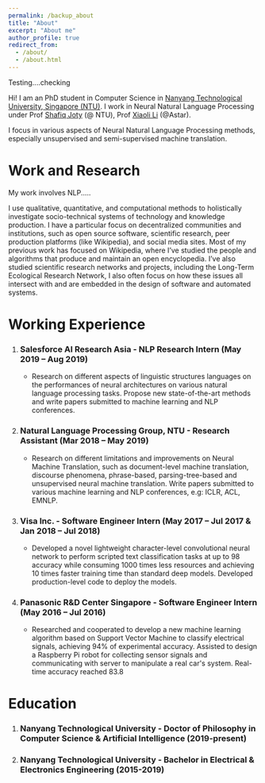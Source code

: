 ```yaml
---
permalink: /backup_about
title: "About"
excerpt: "About me"
author_profile: true
redirect_from: 
  - /about/
  - /about.html
---
```

Testing....checking

Hi! I am an PhD student in Computer Science in [Nanyang Technological University, Singapore (NTU)](https://www.ntu.edu.sg). 
I work in Neural Natural Language Processing under Prof [Shafiq Joty](https://raihanjoty.github.io/) (@ NTU), 
Prof [Xiaoli Li](https://www.ntu.edu.sg/home/xlli/) (@Astar).

[comment]: <> (I focus in various aspects of Neural Machine Translation methods, especially unsupervised and semi-supervised machine translation.)
I focus in various aspects of Neural Natural Language Processing methods, especially unsupervised and semi-supervised machine translation.



Work and Research
======
My work involves NLP.....

I use qualitative, quantitative, and computational methods to holistically investigate socio-technical systems of technology and knowledge production. 
I have a particular focus on decentralized communities and institutions, such as open source software, scientific research, peer production platforms
(like Wikipedia), and social media sites. Most of my previous work has focused on Wikipedia, 
where I’ve studied the people and algorithms that produce and maintain an open encyclopedia.
I’ve also studied scientific research networks and projects, including the Long-Term Ecological Research Network, 
I also often focus on how these issues all intersect with and are embedded in the design of software and automated systems.


Working Experience
======
1. ### Salesforce AI Research Asia - NLP Research Intern (May 2019 – Aug 2019)
    * Research on different aspects of linguistic structures languages on the performances of neural architectures on various natural language processing tasks. 
    Propose new state-of-the-art methods and write papers submitted to machine learning and NLP conferences.
    
2. ### Natural Language Processing Group, NTU - Research Assistant (Mar 2018 – May 2019)
    * Research on different limitations and improvements on Neural Machine Translation, such as document-level machine translation, 
    discourse phenomena, phrase-based, parsing-tree-based and unsupervised neural machine translation. 
    Write papers submitted to various machine learning and NLP conferences, e.g: ICLR, ACL, EMNLP.
    
3. ### Visa Inc. - Software Engineer Intern (May 2017 – Jul 2017 & Jan 2018 – Jul 2018)
    * Developed a novel lightweight character-level convolutional neural network to perform scripted text
     classification tasks at up to 98 accuracy while consuming 1000 times less resources and achieving 10 times 
    faster training time than standard deep models. Developed production-level code to deploy the models.

4. ### Panasonic R&D Center Singapore - Software Engineer Intern (May 2016 – Jul 2016)
    * Researched and cooperated to develop a new machine learning algorithm based on Support Vector Machine to classify electrical signals,
     achieving 94% of experimental accuracy. Assisted to design a Raspberry Pi robot for collecting sensor signals 
     and communicating with server to manipulate a real car's system. Real-time accuracy reached 83.8

Education
======
1. ### Nanyang Technological University - Doctor of Philosophy in Computer Science & Artificial Intelligence (2019-present)
2. ### Nanyang Technological University - Bachelor in Electrical & Electronics Engineering (2015-2019)


